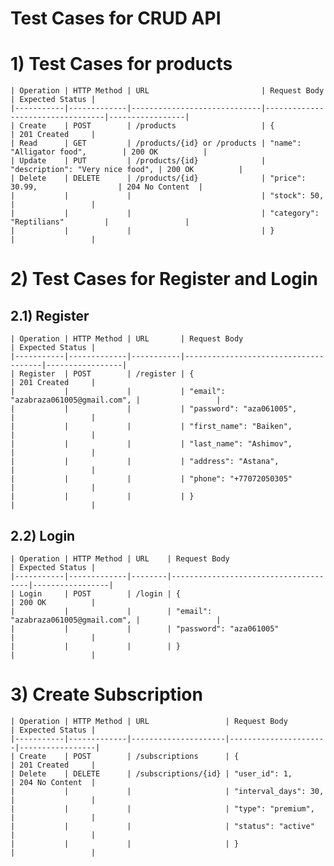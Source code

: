 
# Test Cases for CRUD API
# 1) Test Cases for products

    | Operation | HTTP Method | URL                         | Request Body                     | Expected Status |
    |-----------|-------------|-----------------------------|----------------------------------|-----------------|
    | Create    | POST        | /products                   | {                                | 201 Created     |
    | Read      | GET         | /products/{id} or /products | "name": "Alligator food",        | 200 OK          |
    | Update    | PUT         | /products/{id}              | "description": "Very nice food", | 200 OK          |
    | Delete    | DELETE      | /products/{id}              | "price": 30.99,                  | 204 No Content  |
    |           |             |                             | "stock": 50,                     |                 |
    |           |             |                             | "category": "Reptilians"         |                 |
    |           |             |                             | }                                |                 |

# 2) Test Cases for Register and Login

## 2.1) Register

    | Operation | HTTP Method | URL       | Request Body                         | Expected Status |
    |-----------|-------------|-----------|--------------------------------------|-----------------|
    | Register  | POST        | /register | {                                    | 201 Created     |
    |           |             |           | "email": "azabraza061005@gmail.com", |                 |
    |           |             |           | "password": "aza061005",             |                 |
    |           |             |           | "first_name": "Baiken",              |                 | 
    |           |             |           | "last_name": "Ashimov",              |                 |
    |           |             |           | "address": "Astana",                 |                 |
    |           |             |           | "phone": "+77072050305"              |                 |
    |           |             |           | }                                    |                 |

## 2.2) Login

    | Operation | HTTP Method | URL    | Request Body                         | Expected Status |
    |-----------|-------------|--------|--------------------------------------|-----------------|
    | Login     | POST        | /login | {                                    | 200 OK          |
    |           |             |        | "email": "azabraza061005@gmail.com", |                 |
    |           |             |        | "password": "aza061005"              |                 |
    |           |             |        | }                                    |                 |


# 3) Create Subscription

    | Operation | HTTP Method | URL                 | Request Body         | Expected Status |
    |-----------|-------------|---------------------|----------------------|-----------------|
    | Create    | POST        | /subscriptions      | {                    | 201 Created     |
    | Delete    | DELETE      | /subscriptions/{id} | "user_id": 1,        | 204 No Content  |
    |           |             |                     | "interval_days": 30, |                 |
    |           |             |                     | "type": "premium",   |                 |
    |           |             |                     | "status": "active"   |                 |
    |           |             |                     | }                    |                 |
